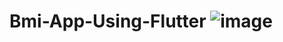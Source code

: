 # Bmi-App-Using-Flutter   ![image](https://user-images.githubusercontent.com/77045558/178536217-c620e114-663c-46fb-b7f2-53647430b94a.png)
